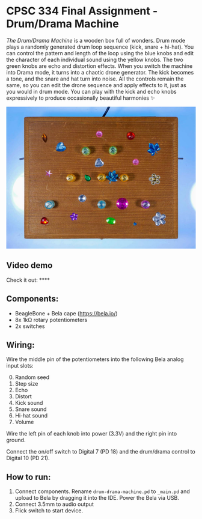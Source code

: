 # CPSC 334 Final Assignment - Drum/Drama Machine

*The Drum/Drama Machine* is a wooden box full of wonders. Drum mode plays a randomly generated drum loop sequence (kick, snare + hi-hat). You can control the pattern and length of the loop using the blue knobs and edit the character of each individual sound using the yellow knobs. The two green knobs are echo and distortion effects. When you switch the machine into Drama mode, it turns into a chaotic drone generator. The kick becomes a tone, and the snare and hat turn into noise. All the controls remain the same, so you can edit the drone sequence and apply effects to it, just as you would in drum mode. You can play with the kick and echo knobs expressively to produce occasionally beautiful harmonies ✨

![Drum/Drama Machine](photo.jpg)

## Video demo

Check it out: ****

## Components:

- BeagleBone + Bela cape (https://bela.io/)
- 8x 1kΩ rotary potentiometers
- 2x switches

## Wiring:

Wire the middle pin of the potentiometers into the following Bela analog input slots:

0. Random seed
1. Step size
2. Echo
3. Distort
4. Kick sound
5. Snare sound
6. Hi-hat sound
7. Volume

Wire the left pin of each knob into power (3.3V) and the right pin into ground.

Connect the on/off switch to Digital 7 (PD 18) and the drum/drama control to Digital 10 (PD 21).

## How to run:

1. Connect components. Rename `drum-drama-machine.pd` to `_main.pd` and upload to Bela by dragging it into the IDE. Power the Bela via USB.
2. Connect 3.5mm to audio output
3. Flick switch to start device.
